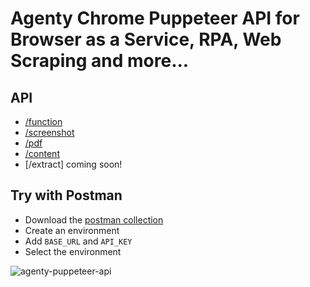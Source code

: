 # Agenty Chrome Puppeteer API for Browser as a Service, RPA, Web Scraping and more...

## API
 - [/function](https://www.agenty.com/docs/chrome/puppeteer-function-api)
 - [/screenshot](https://www.agenty.com/docs/chrome/screenshot-api)
 - [/pdf](https://www.agenty.com/docs/chrome/pdf-api)
 - [/content](https://www.agenty.com/docs/chrome/content-api)
 - [/extract] coming soon!

## Try with Postman
- Download the [postman collection](/postman-collection.json)
- Create an environment
- Add `BASE_URL` and `API_KEY`
- Select the environment

![agenty-puppeteer-api](https://user-images.githubusercontent.com/6106479/80898746-a54f5400-8d24-11ea-9565-3fdb777df706.gif)
